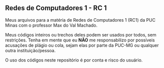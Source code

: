 ## Redes de Computadores 1 - RC 1

Meus arquivos para a matéria de Redes de Computadores 1 (RC1) da PUC Minas com o professor Max do Val Machado.

Meus códigos inteiros ou trechos deles podem ser usados por todos, sem restrições. Tenha em mente que eu **NÃO** me responsabilizo por possíveis acusações de plágio ou cola, sejam elas por parte da PUC-MG ou qualquer outra instituição/pessoa.

O uso dos códigos neste repositório é por conta e risco do usuário.